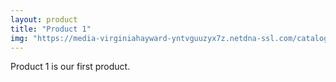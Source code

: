 ```yaml
---
layout: product
title: "Product 1"
img: "https://media-virginiahayward-yntvguuzyx7z.netdna-ssl.com/catalog/product/cache/1/image/1800x/040ec09b1e35df139433887a97daa66f/t/o/tower_of_christmas_hamper_1.jpg"
---
```


Product 1 is our first product.

